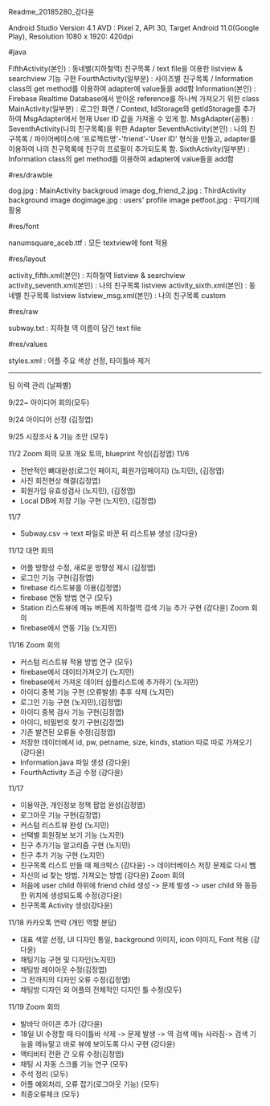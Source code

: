 Readme_20185280_강다윤

Android Studio Version 4.1
AVD : Pixel 2, API 30, Target Android 11.0(Google Play), Resolution 1080 x 1920: 420dpi

#java

FifthActivity(본인) : 동네별(지하철역) 친구목록 / text file을 이용한 listview & searchview 기능 구현
FourthActivity(일부분) : 사이즈별 친구목록 / Information class의 get method를 이용하여 adapter에 value들을 add함
Information(본인) : Firebase Realtime Database에서 받아온 reference를 하나씩 가져오기 위한 class
MainActivity(일부분) : 로그인 화면 / Context, IdStorage와 getIdStorage를 추가하여 MsgAdapter에서 현재 User ID 값을 가져올 수 있게 함.
MsgAdapter(공통) : SeventhActivity(나의 친구목록)을 위한 Adapter
SeventhActivity(본인) : 나의 친구목록 / 파이어베이스에 '프로젝트명'-'friend'-'User ID' 형식을 만들고, adapter를 이용하여 나의 친구목록에 친구의 프로필이 추가되도록 함.
SixthActivity(일부분) : Information class의 get method를 이용하여 adapter에 value들을 add함


#res/drawble

dog.jpg : MainActivity backgroud image
dog_friend_2.jpg : ThirdActivity background image
dogimage.jpg : users' profile image
petfoot.jpg : 꾸미기에 활용


#res/font

nanumsquare_aceb.ttf : 모든 textview에 font 적용


#res/layout

activity_fifth.xml(본인) : 지하철역 listview & searchview
activity_seventh.xml(본인) : 나의 친구목록 listview
activity_sixth.xml(본인) : 동네별 친구목록 listview
listview_msg.xml(본인) : 나의 친구목록 custom


#res/raw

subway.txt : 지하철 역 이름이 담긴 text file


#res/values

styles.xml : 어플 주요 색상 선정, 타이틀바 제거

---------------------------------------------------------------------------------------------
팀 이력 관리 (날짜별)

9/22~ 아이디어 회의(모두)
       
9/24 아이디어 선정 (김정엽)

9/25 시장조사 & 기능 초안 (모두)

11/2 Zoom 회의
      모프 개요 토의, blueprint 작성(김정엽)
11/6
- 전반적인 뼈대완성(로그인 페이지, 회원가입페이지) (노지민), (김정엽)
- 사진 회전현상 해결(김정엽)
- 회원가입 유효성검사 (노지민), (김정엽)
- Local DB에 저장 기능 구현 (노지민), (김정엽)

11/7
- Subway.csv -> text 파일로 바꾼 뒤 리스트뷰 생성 (강다윤)

11/12
대면 회의
- 어플 방향성 수정, 새로운 방향성 제시 (김정엽)
- 로그인 기능 구현(김정엽)
- firebase 리스트뷰를 이용(김정엽)
- firebase 연동 방법 연구 (모두)
- Station 리스트뷰에 메뉴 버튼에 지하철역 검색 기능 추가 구현 (강다윤)
Zoom 회의
- firebase에서 연동 기능 (노지민)

11/16
Zoom 회의
- 커스텀 리스트뷰 적용 방법 연구 (모두)
- firebase에서 데이터가져오기 (노지민)
- firebase에서 가져온 데이터 심플리스트에 추가하기 (노지민)
- 아이디 중복 기능 구현 (오류발생) 추후 삭제 (노지민)
- 로그인 기능 구현 (노지민),(김정엽)
- 아이디 중복 검사 기능 구현(김정엽)
- 아이디, 비밀번호 찾기 구현(김정엽)
- 기존 발견된 오류들 수정(김정엽)
- 저장한 데이터에서 id, pw, petname, size, kinds, station 따로 따로 가져오기 (강다윤)
- Information.java 파일 생성 (강다윤)
- FourthActivity 조금 수정 (강다윤)

11/17
- 이용약관, 개인정보 정책 팝업 완성(김정엽)
- 로그아웃 기능 구현(김정엽)
- 커스텀 리스트뷰 완성 (노지민)
- 선택별 회원정보 보기 기능 (노지민)
- 친구 추가기능 알고리즘 구현 (노지민)
- 친구 추가 기능 구현 (노지민)
- 친구목록 리스트 만들 때 체크박스 (강다윤) -> 데이터베이스 저장 문제로 다시 뺌
- 자신의 id 찾는 방법. 가져오는 방법 (강다윤)
Zoom 회의
- 처음에 user child 하위에 friend child 생성 -> 문제 발생 -> user child 와 동등한 위치에 생성되도록 수정(강다윤)
- 친구목록 Activity 생성(강다윤)

11/18
카카오톡 연락 (개인 역할 분담)
- 대표 색깔 선정, UI 디자인 통일, background 이미지, icon 이미지, Font 적용 (강다윤)
- 채팅기능 구현 및 디자인(노지민)
- 채팅방 레이아웃 수정(김정엽)
- 그 전까지의 디자인 오류 수정(김정엽)
- 채팅방 디자인 외 어플의 전체적인 디자인 틀 수정(모두)

11/19
Zoom 회의
 - 발바닥 아이콘 추가 (강다윤)
- 18일 UI 수정할 때 타이틀바 삭제 -> 문제 발생 -> 역 검색 메뉴 사라짐-> 검색 기능을 메뉴말고 바로 뷰에 보이도록 다시 구현 (강다윤)
- 액티비티 전환 간 오류 수정(김정엽)
- 채팅 시 자동 스크롤 기능 연구 (모두)
- 주석 정리 (모두)
- 어플 예외처리, 오류 잡기(로그아웃 기능) (모두)
- 최종오류체크 (모두)
